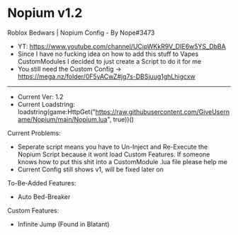 # Nopium v1.2
Roblox Bedwars | Nopium Config - By Nope#3473
- YT: https://www.youtube.com/channel/UCipWKkR9V_DIE6w5YS_DbBA
- Since I have no fucking idea on how to add this stuff to Vapes CustomModules  I decided to just create a Script to do it for me
- You still need the Custom Config -> https://mega.nz/folder/0F5yACwZ#jg7s-DBSjuug1ghLhigcxw
------------------------------------------------------------------------------------------

- Current Ver: 1.2
- Current Loadstring: loadstring(game:HttpGet("https://raw.githubusercontent.com/GiveUsername/Nopium/main/Nopium.lua", true))()

Current Problems:

- Seperate script means you have to Un-Inject and Re-Execute the Nopium Script because it wont load Custom Features. If someone knows how to put this shit into a CustomModule .lua file please help me
- Current Config still shows v1, will be fixed later on

To-Be-Added Features:

 - Auto Bed-Breaker

Custom Features:

 - Infinite Jump (Found in Blatant)
